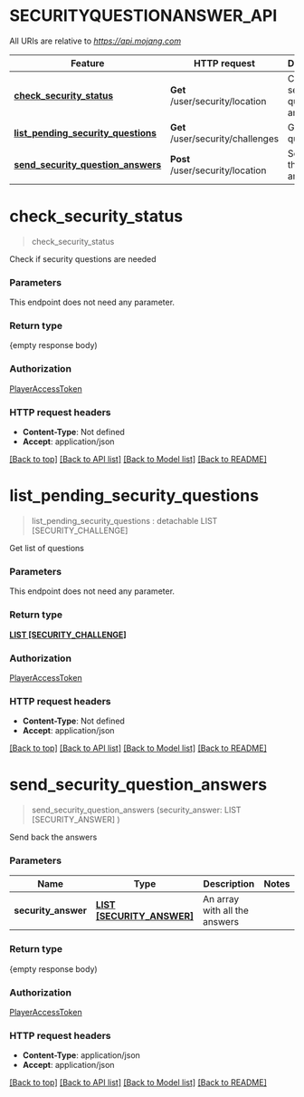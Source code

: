 # SECURITYQUESTIONANSWER_API

All URIs are relative to *https://api.mojang.com*

Feature | HTTP request | Description
------------- | ------------- | -------------
[**check_security_status**](SECURITYQUESTIONANSWER_API.md#check_security_status) | **Get** /user/security/location | Check if security questions are needed
[**list_pending_security_questions**](SECURITYQUESTIONANSWER_API.md#list_pending_security_questions) | **Get** /user/security/challenges | Get list of questions
[**send_security_question_answers**](SECURITYQUESTIONANSWER_API.md#send_security_question_answers) | **Post** /user/security/location | Send back the answers


# **check_security_status**
> check_security_status 
	

Check if security questions are needed


### Parameters
This endpoint does not need any parameter.

### Return type

{empty response body)

### Authorization

[PlayerAccessToken](../README.md#PlayerAccessToken)

### HTTP request headers

 - **Content-Type**: Not defined
 - **Accept**: application/json

[[Back to top]](#) [[Back to API list]](../README.md#documentation-for-api-endpoints) [[Back to Model list]](../README.md#documentation-for-models) [[Back to README]](../README.md)

# **list_pending_security_questions**
> list_pending_security_questions : detachable LIST [SECURITY_CHALLENGE]
	

Get list of questions


### Parameters
This endpoint does not need any parameter.

### Return type

[**LIST [SECURITY_CHALLENGE]**](SecurityChallenge.md)

### Authorization

[PlayerAccessToken](../README.md#PlayerAccessToken)

### HTTP request headers

 - **Content-Type**: Not defined
 - **Accept**: application/json

[[Back to top]](#) [[Back to API list]](../README.md#documentation-for-api-endpoints) [[Back to Model list]](../README.md#documentation-for-models) [[Back to README]](../README.md)

# **send_security_question_answers**
> send_security_question_answers (security_answer: LIST [SECURITY_ANSWER] )
	

Send back the answers


### Parameters

Name | Type | Description  | Notes
------------- | ------------- | ------------- | -------------
 **security_answer** | [**LIST [SECURITY_ANSWER]**](LIST.md)| An array with all the answers | 

### Return type

{empty response body)

### Authorization

[PlayerAccessToken](../README.md#PlayerAccessToken)

### HTTP request headers

 - **Content-Type**: application/json
 - **Accept**: application/json

[[Back to top]](#) [[Back to API list]](../README.md#documentation-for-api-endpoints) [[Back to Model list]](../README.md#documentation-for-models) [[Back to README]](../README.md)

